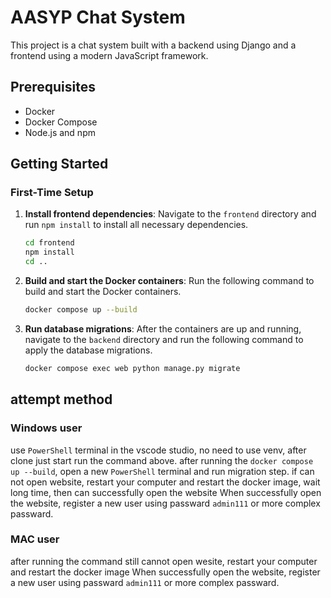 # AASYP Chat System

This project is a chat system built with a backend using Django and a frontend using a modern JavaScript framework.

## Prerequisites

- Docker
- Docker Compose
- Node.js and npm

## Getting Started

### First-Time Setup

1. **Install frontend dependencies**:
   Navigate to the `frontend` directory and run `npm install` to install all necessary dependencies.

   ```bash
   cd frontend
   npm install
   cd ..
   ```
2. **Build and start the Docker containers**:
   Run the following command to build and start the Docker containers.

   ```bash
   docker compose up --build
   ```
3. **Run database migrations**:
   After the containers are up and running, navigate to the `backend` directory and run the following command to apply the database migrations.

   ```bash
   docker compose exec web python manage.py migrate
   ```

## attempt method
### Windows user
use `PowerShell` terminal in the vscode studio, no need to use venv, after clone just start run the command above.
after running the `docker compose up --build`, open a new `PowerShell` terminal and run migration step.
if can not open website, restart your computer and restart the docker image, wait long time, then can successfully open the website
When successfully open the website, register a new user using passward `admin111` or more complex passward.

### MAC user
after running the command still cannot open wesite, restart your computer and restart the docker image
When successfully open the website, register a new user using passward `admin111` or more complex passward.
